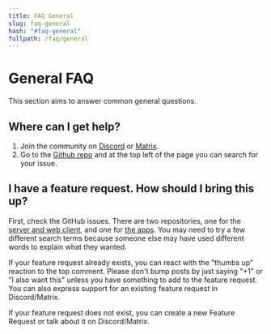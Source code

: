 ```yaml
---
title: FAQ General
slug: faq-general
hash: "#faq-general"
fullpath: /faq/general
---
```


# General FAQ
This section aims to answer common general questions.

## Where can I get help?

1. Join the community on [Discord](https://discord.gg/pJsjuNCKRq) or [Matrix](https://matrix.to/#/#audiobookshelf:matrix.org).
2. Go to the [Github repo](https://github.com/advplyr/audiobookshelf) and at the top left of the page you can search for your issue.

## I have a feature request. How should I bring this up?

First, check the GitHub issues. There are two repositories, one for the [server and web client](https://github.com/advplyr/audiobookshelf), and one for [the apps](https://github.com/advplyr/audiobookshelf-app).
You may need to try a few different search terms because someone else may have used different words to explain what they wanted.

If your feature request already exists, you can react with the "thumbs up" reaction to the top comment.
Please don't bump posts by just saying "+1" or "I also want this" unless you have something to add to the feature request.
You can also express support for an existing feature request in Discord/Matrix.

If your feature request does not exist, you can create a new Feature Request or talk about it on Discord/Matrix.

